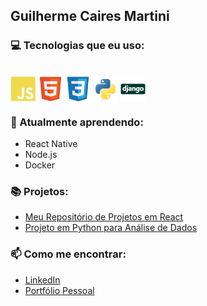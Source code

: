 ## Guilherme Caires Martini

### 💻 Tecnologias que eu uso:
<div style="display: inline_block"><br>
  <img align="center" alt="JavaScript" height="40" width="40" src="https://raw.githubusercontent.com/devicons/devicon/master/icons/javascript/javascript-plain.svg">
  <img align="center" alt="HTML5" height="40" width="40" src="https://raw.githubusercontent.com/devicons/devicon/master/icons/html5/html5-original.svg">
  <img align="center" alt="CSS3" height="40" width="40" src="https://raw.githubusercontent.com/devicons/devicon/master/icons/css3/css3-original.svg">
  <img align="center" alt="Python" height="40" width="40" src="https://raw.githubusercontent.com/devicons/devicon/master/icons/python/python-original.svg">
  <img align="center" alt="Django" height="40" width="40" src="https://raw.githubusercontent.com/devicons/devicon/master/icons/django/django-original.svg">
</div>

### 🌱 Atualmente aprendendo:
- React Native
- Node.js
- Docker

### 📚 Projetos:
- [Meu Repositório de Projetos em React](https://github.com/SeuUsuario/ProjetoReact)
- [Projeto em Python para Análise de Dados](https://github.com/SeuUsuario/ProjetoPython)

### 📫 Como me encontrar:
- [LinkedIn](https://www.linkedin.com/in/guilherme-caires-martini/)
- [Portfólio Pessoal](https://seusite.com)
